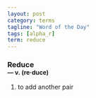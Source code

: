 ```yaml
---
layout: post
category: terms
tagline: "Word of the Day"
tags: [alpha_r]
term: reduce
---
```


<h3>Reduce<br/> <small>&mdash; v. (re<span>&middot;</span>duce)</small></h3>
<p><ol>
<li>to add another pair</li>
</ol></p>
